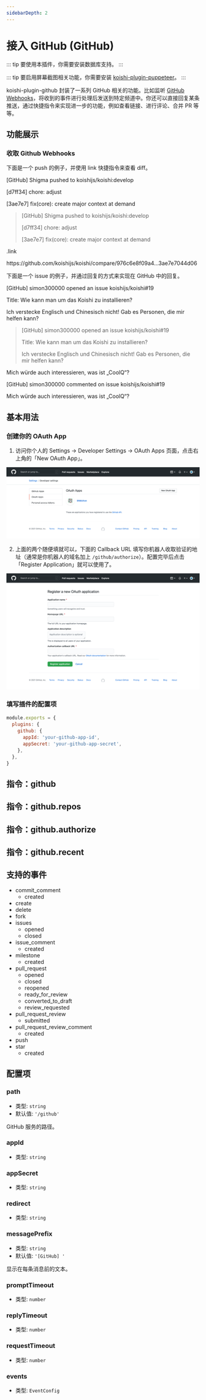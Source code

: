 ```yaml
---
sidebarDepth: 2
---
```


# 接入 GitHub (GitHub)

::: tip
要使用本插件，你需要安装数据库支持。
:::

::: tip
要启用屏幕截图相关功能，你需要安装 [koishi-plugin-puppeteer](./puppeteer.md)。
:::

koishi-plugin-github 封装了一系列 GitHub 相关的功能。比如监听 [GitHub Webhooks](https://developer.github.com/webhooks/)，将收到的事件进行处理后发送到特定频道中。你还可以直接回复某条推送，通过快捷指令来实现进一步的功能，例如查看链接、进行评论、合并 PR 等等。

## 功能展示

### 收取 Github Webhooks

下面是一个 push 的例子，并使用 link 快捷指令来查看 diff。

<panel-view title="聊天记录">
<chat-message nickname="Koishi" avatar="/koishi.png">
<p>[GitHub] Shigma pushed to koishijs/koishi:develop</p>
<p>[d7ff34] chore: adjust</p>
<p>[3ae7e7] fix(core): create major context at demand</p>
</chat-message>
<chat-message nickname="Alice" color="#cc0066">
<blockquote>
<p>[GitHub] Shigma pushed to koishijs/koishi:develop</p>
<p>[d7ff34] chore: adjust</p>
<p>[3ae7e7] fix(core): create major context at demand</p>
</blockquote>
<p>.link</p>
</chat-message>
<chat-message nickname="Koishi" avatar="/koishi.png">https://github.com/koishijs/koishi/compare/976c6e8f09a4...3ae7e7044d06</chat-message>
</panel-view>

下面是一个 issue 的例子，并通过回复的方式来实现在 GitHub 中的回复。

<panel-view title="聊天记录">
<chat-message nickname="Koishi" avatar="/koishi.png">
<p>[GitHub] simon300000 opened an issue koishijs/koishi#19</p>
<p>Title: Wie kann man um das Koishi zu installieren?</p>
<p>Ich verstecke Englisch und Chinesisch nicht! Gab es Personen, die mir helfen kann?</p>
</chat-message>
<chat-message nickname="Alice" color="#cc0066">
<blockquote>
<p>[GitHub] simon300000 opened an issue koishijs/koishi#19</p>
<p>Title: Wie kann man um das Koishi zu installieren?</p>
<p>Ich verstecke Englisch und Chinesisch nicht! Gab es Personen, die mir helfen kann?</p>
</blockquote>
<p>Mich würde auch interessieren, was ist „CoolQ“?</p>
</chat-message>
<chat-message nickname="Koishi" avatar="/koishi.png">
<p>[GitHub] simon300000 commented on issue koishijs/koishi#19</p>
<p>Mich würde auch interessieren, was ist „CoolQ“?</p>
</chat-message>
</panel-view>

## 基本用法

### 创建你的 OAuth App

1. 访问你个人的 Settings → Developer Settings → OAuth Apps 页面，点击右上角的「New OAuth App」。

![oauth-app-1](/github/oauth-app-1.png)

2. 上面的两个随便填就可以，下面的 Callback URL 填写你机器人收取验证的地址（通常是你机器人的域名加上 `/github/authorize`）。配置完毕后点击「Register Application」就可以使用了。

![oauth-app-2](/github/oauth-app-2.png)

### 填写插件的配置项

```js koishi.config.js
module.exports = {
  plugins: {
    github: {
      appId: 'your-github-app-id',
      appSecret: 'your-github-app-secret',
    },
  },
}
```

## 指令：github

## 指令：github.repos

## 指令：github.authorize

## 指令：github.recent

## 支持的事件

- commit_comment
  - created
- create
- delete
- fork
- issues
  - opened
  - closed
- issue_comment
  - created
- milestone
  - created
- pull_request
  - opened
  - closed
  - reopened
  - ready_for_review
  - converted_to_draft
  - review_requested
- pull_request_review
  - submitted
- pull_request_review_comment
  - created
- push
- star
  - created

## 配置项

### path

- 类型: `string`
- 默认值: `'/github'`

GitHub 服务的路径。

### appId

- 类型: `string`

### appSecret

- 类型: `string`

### redirect

- 类型: `string`

### messagePrefix

- 类型: `string`
- 默认值: `'[GitHub] '`

显示在每条消息前的文本。

### promptTimeout

- 类型: `number`

### replyTimeout

- 类型: `number`

### requestTimeout

- 类型: `number`

### events

- 类型: `EventConfig`
